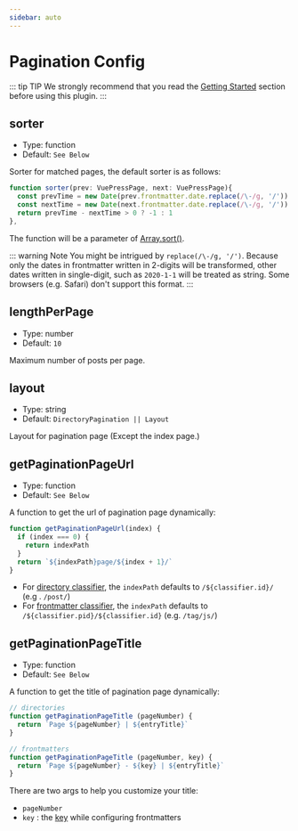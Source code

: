 ```yaml
---
sidebar: auto
---
```


# Pagination Config

::: tip TIP
We strongly recommend that you read the [Getting Started](../guide/getting-started.md) section before using this plugin.
:::

## sorter

- Type: function
- Default: `See Below`

Sorter for matched pages, the default sorter is as follows:

```typescript
function sorter(prev: VuePressPage, next: VuePressPage){
  const prevTime = new Date(prev.frontmatter.date.replace(/\-/g, '/')).getTime()
  const nextTime = new Date(next.frontmatter.date.replace(/\-/g, '/')).getTime()
  return prevTime - nextTime > 0 ? -1 : 1
},
```
The function will be a parameter of [Array.sort()](https://developer.mozilla.org/en-US/docs/Web/JavaScript/Reference/Global_Objects/Array/sort).

::: warning Note
You might be intrigued by `replace(/\-/g, '/')`. Because only the dates in frontmatter written in 2-digits will be transformed, other dates written in single-digit, such as `2020-1-1` will be treated as string. Some browsers (e.g. Safari) don't support this format.
:::

## lengthPerPage

- Type: number
- Default: `10`

Maximum number of posts per page.

## layout

- Type: string
- Default: `DirectoryPagination || Layout`

Layout for pagination page (Except the index page.)

## getPaginationPageUrl

- Type: function
- Default: `See Below`

A function to get the url of pagination page dynamically:

```js
function getPaginationPageUrl(index) {
  if (index === 0) {
    return indexPath
  }
  return `${indexPath}page/${index + 1}/`
}
```

- For [directory classifier](../README.md#directory-classifier), the `indexPath` defaults to `/${classifier.id}/` (e.g
. `/post/`)
- For [frontmatter classifier](../README.md#frontmatter-classifier), the `indexPath` defaults to `/${classifier.pid}/${classifier.id}` 
(e.g. `/tag/js/`)

## getPaginationPageTitle

- Type: function
- Default: `See Below`

A function to get the title of pagination page dynamically:

```js
// directories
function getPaginationPageTitle (pageNumber) {
  return `Page ${pageNumber} | ${entryTitle}`
}

// frontmatters
function getPaginationPageTitle (pageNumber, key) {
  return `Page ${pageNumber} - ${key} | ${entryTitle}`
}
```

There are two args to help you customize your title: 
- `pageNumber`
- `key` : the [key](../config/#keys) while configuring frontmatters
